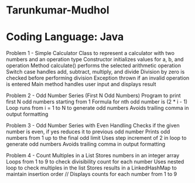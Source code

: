 # Tarunkumar-Mudhol
# Coding Language: Java

 Problem 1 - Simple Calculator
 Class to represent a calculator with two numbers and an operation type
 Constructor initializes values for a, b, and operation
 Method calculate() performs the selected arithmetic operation
 Switch case handles add, subtract, multiply, and divide
 Division by zero is checked before performing division
 Exception thrown if an invalid operation is entered
 Main method handles user input and displays result

 Problem 2 - Odd Number Series (First N Odd Numbers)
 Program to print first N odd numbers starting from 1
 Formula for nth odd number is (2 * i - 1)
 Loop runs from i = 1 to N to generate odd numbers
 Avoids trailing comma in output formatting

 Problem 3 - Odd Number Series with Even Handling
 Checks if the given number is even, if yes reduces it to previous odd number
 Prints odd numbers from 1 up to the final odd limit
 Uses step increment of 2 in loop to generate odd numbers
 Avoids trailing comma in output formatting

 Problem 4 - Count Multiples in a List
 Stores numbers in an integer array
 Loops from 1 to 9 to check divisibility count for each number
 Uses nested loop to check multiples in the list
 Stores results in a LinkedHashMap to maintain insertion order
// Displays counts for each number from 1 to 9
